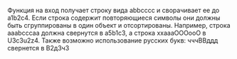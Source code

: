 Функция на вход получает строку вида abbcccc и сворачивает ее до a1b2c4.
Если строка содержит повторяющиеся символы они должны быть сгруппированы в один объект и отсортированы. Например, строка aaabcccaa должна свернутся в a5b1с3, а строка xxaaaOOOooO в U3c3u2z4.
Также возможно использование русских букв: чччВВддд свернется в В2д3ч3